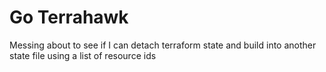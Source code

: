 # Go Terrahawk

Messing about to see if I can detach terraform state and build into another state file using a list of resource ids